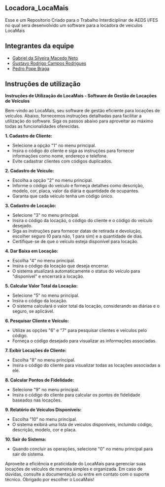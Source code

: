 ﻿## Locadora_LocaMais

Esse e um Repositorio Criado para o Trabalho Interdiciplinar de AEDS I/FES no qual sera desenvolvido um software para a locadora de veiculos LocaMais

## Integrantes da equipe

*	[Gabriel da Silveira Macedo Neto](https://github.com/gs10111)
* [Gustavo Rodrigo Campos Rodrigues](https://github.com/GUS74V0)
* [Pedro Pope Braga](https://github.com/bragxxa)

## Instruções de utilização

**Instruções de Utilização do LocaMais - Software de Gestão de Locações de Veículos**

Bem-vindo ao LocaMais, seu software de gestão eficiente para locações de veículos. Abaixo, fornecemos instruções detalhadas para facilitar a utilização do software. Siga os passos abaixo para aproveitar ao máximo todas as funcionalidades oferecidas.

**1. Cadastro de Cliente:**
   - Selecione a opção "1" no menu principal.
   - Insira o código do cliente e siga as instruções para fornecer informações como nome, endereço e telefone.
   - Evite cadastrar clientes com códigos duplicados.

**2. Cadastro de Veículo:**
   - Escolha a opção "2" no menu principal.
   - Informe o código do veículo e forneça detalhes como descrição, modelo, cor, placa, valor da diária e quantidade de ocupantes.
   - Garanta que cada veículo tenha um código único.

**3. Cadastro de Locação:**
   - Selecione "3" no menu principal.
   - Insira o código da locação, o código do cliente e o código do veículo desejado.
   - Siga as instruções para fornecer datas de retirada e devolução, escolher seguro (0 para não, 1 para sim) e a quantidade de dias.
   - Certifique-se de que o veículo esteja disponível para locação.

**4. Dar Baixa em Locação:**
   - Escolha "4" no menu principal.
   - Insira o código da locação que deseja encerrar.
   - O sistema atualizará automaticamente o status do veículo para "disponível" e encerrará a locação.

**5. Calcular Valor Total da Locação:**
   - Selecione "5" no menu principal.
   - Insira o código da locação.
   - O sistema calculará o valor total da locação, considerando as diárias e o seguro, se aplicável.

**6. Pesquisar Cliente e Veículo:**
   - Utilize as opções "6" e "7" para pesquisar clientes e veículos pelo código.
   - Forneça o código desejado para visualizar as informações associadas.

**7. Exibir Locações de Cliente:**
   - Escolha "8" no menu principal.
   - Insira o código do cliente para visualizar todas as locações associadas a ele.

**8. Calcular Pontos de Fidelidade:**
   - Selecione "9" no menu principal.
   - Insira o código do cliente para calcular os pontos de fidelidade baseados nas locações.

**9. Relatório de Veículos Disponíveis:**
   - Escolha "10" no menu principal.
   - O sistema exibirá uma lista de veículos disponíveis, incluindo código, descrição, modelo, cor e placa.

**10. Sair do Sistema:**
   - Quando concluir as operações, selecione "0" no menu principal para sair do sistema.

Aproveite a eficiência e praticidade do LocaMais para gerenciar suas locações de veículos de maneira simples e organizada. Em caso de dúvidas, consulte a documentação ou entre em contato com o suporte técnico. Obrigado por escolher o LocaMais!
